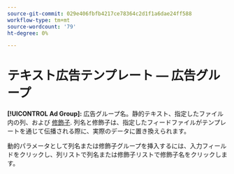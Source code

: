 ```yaml
---
source-git-commit: 029e406fbfb4217ce78364c2d1f1a6dae24ff588
workflow-type: tm+mt
source-wordcount: '79'
ht-degree: 0%

---
```

# テキスト広告テンプレート — 広告グループ

**[!UICONTROL Ad Group]:** 広告グループ名。静的テキスト、指定したファイル内の列、および [修飾子](/help/search-social-commerce/campaign-management/inventory-feeds/modifiers-manage.md). 列名と修飾子は、指定したフィードファイルがテンプレートを通じて伝播される際に、実際のデータに置き換えられます。

動的パラメータとして列名または修飾子グループを挿入するには、入力フィールドをクリックし、列リストで列名または修飾子リストで修飾子名をクリックします。
